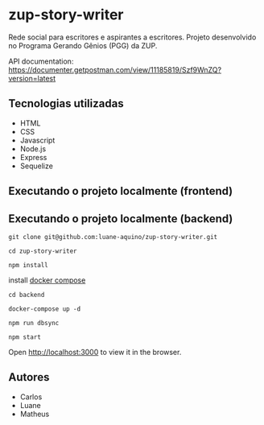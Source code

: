 # zup-story-writer
Rede social para escritores e aspirantes a escritores. Projeto desenvolvido no Programa Gerando Gênios (PGG) da ZUP.

API documentation: https://documenter.getpostman.com/view/11185819/Szf9WnZQ?version=latest

## Tecnologias utilizadas

* HTML
* CSS
* Javascript
* Node.js
* Express
* Sequelize

## Executando o projeto localmente (frontend)

## Executando o projeto localmente (backend)

`git clone git@github.com:luane-aquino/zup-story-writer.git`

`cd zup-story-writer`

`npm install`

install [docker compose](https://docs.docker.com/compose/install/)

`cd backend`

`docker-compose up -d`

`npm run dbsync`

`npm start`

Open [http://localhost:3000](http://localhost:3000) to view it in the browser.

## Autores

* Carlos
* Luane
* Matheus
